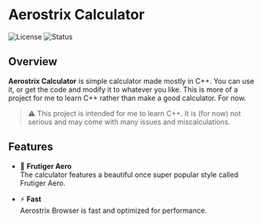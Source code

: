 # Aerostrix Calculator

![License](https://img.shields.io/badge/License-MIT-blue.svg)
![Status](https://img.shields.io/badge/Status-In_Development-orange)

## Overview

**Aerostrix Calculator** is simple calculator made mostly in C++. You can use it, or get the code and modify it to whatever you like. This is more of a project for me to learn C++ rather than make a good calculator. For now.

> ⚠️ This project is intended for me to learn C++. It is (for now) not serious and may come with many issues and miscalculations.

## Features

- 🌿 **Frutiger Aero**  
  The calculator features a beautiful once super popular style called Frutiger Aero.

- ⚡ **Fast**  
  Aerostrix Browser is fast and optimized for performance.

